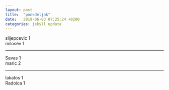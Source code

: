 ```yaml
---
layout: post
title:  "ponedeljak"
date:   2019-06-03 07:25:24 +0200
categories: jekyll update
---
```



slijepcevic 1  
milosev 1  

***

Savas 1  
maric 2  

***
 
lakatos 1  
Radoica 1  